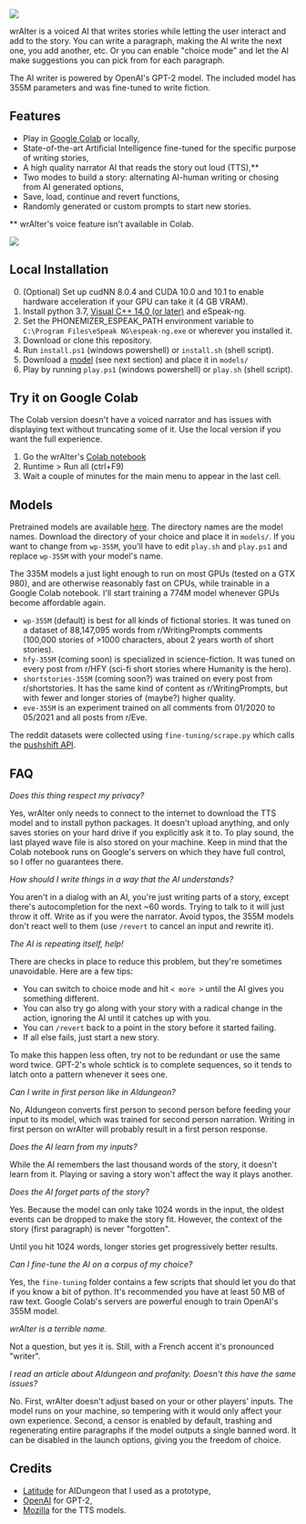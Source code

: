 ![](https://i.imgur.com/wbxNBBA.png)

wrAIter is a voiced AI that writes stories while letting the user interact and add to the story.
You can write a paragraph, making the AI write the next one, you add another, etc.
Or you can enable "choice mode" and let the AI make suggestions you can pick
from for each paragraph.

The AI writer is powered by OpenAI's GPT-2 model. The included model has 355M parameters
and was fine-tuned to write fiction.

## Features
* Play in [Google Colab](https://colab.research.google.com/drive/1Bk0_cPV5M61TWWslDw-nNjmtGG3nBF4W?usp=sharing) or locally,
* State-of-the-art Artificial Intelligence fine-tuned for the specific purpose of writing stories,
* A high quality narrator AI that reads the story out loud (TTS),**
* Two modes to build a story: alternating AI-human writing or chosing from AI generated options,
* Save, load, continue and revert functions,
* Randomly generated or custom prompts to start new stories.

** wrAIter's voice feature isn't available in Colab.

![](https://i.imgur.com/bOSnLJi.png)

## Local Installation
0. (Optional) Set up cudNN 8.0.4 and CUDA 10.0 and 10.1 to enable hardware acceleration if your GPU can take it (4 GB VRAM).
1. Install python 3.7, [Visual C++ 14.0 (or later)](https://visualstudio.microsoft.com/fr/visual-cpp-build-tools/) and eSpeak-ng.
2. Set the PHONEMIZER_ESPEAK_PATH environment variable to `C:\Program Files\eSpeak NG\espeak-ng.exe` or wherever you installed it.
3. Download or clone this repository.
4. Run `install.ps1` (windows powershell) or `install.sh` (shell script).
5. Download a [model](https://drive.google.com/drive/folders/14aex0HBP7EtUn6FGLfIoHe3gWmrIDZbI?usp=sharing) (see next section) and place it in `models/`
6. Play by running `play.ps1` (windows powershell) or `play.sh` (shell script).

## Try it on Google Colab
The Colab version doesn't have a voiced narrator and has issues with displaying text without truncating some of it. Use the local version if you want the full experience.

1. Go the wrAIter's [Colab notebook](https://colab.research.google.com/drive/1Bk0_cPV5M61TWWslDw-nNjmtGG3nBF4W?usp=sharing)
2. Runtime > Run all (ctrl+F9)
3. Wait a couple of minutes for the main menu to appear in the last cell.


## Models
Pretrained models are available [here](https://drive.google.com/drive/folders/14aex0HBP7EtUn6FGLfIoHe3gWmrIDZbI?usp=sharing).
The directory names are the model names. Download the directory of your choice and place it in `models/`.
If you want to change from `wp-355M`, you'll have to edit `play.sh` and `play.ps1` and replace `wp-355M` with your model's name.


The 335M models a just light enough to run on most GPUs (tested on a GTX 980), and are otherwise reasonably fast on CPUs,
while trainable in a Google Colab notebook. I'll start training a 774M model whenever GPUs become affordable again.
* `wp-355M` (default) is best for all kinds of fictional stories. It was tuned on a dataset of 88,147,095 words from r/WritingPrompts comments (100,000 stories of >1000 characters, about 2 years worth of short stories).
* `hfy-355M` (coming soon) is specialized in science-fiction. It was tuned on every post from r/HFY (sci-fi short stories where Humanity is the hero).
* `shortstories-355M` (coming soon?) was trained on every post from r/shortstories. It has the same kind of content as r/WritingPrompts, but with fewer and longer stories of (maybe?) higher quality.
* `eve-355M` is an experiment trained on all comments from 01/2020 to 05/2021 and all posts from r/Eve.

The reddit datasets were collected using `fine-tuning/scrape.py` which calls the [pushshift API](https://github.com/pushshift/api).

## FAQ
_Does this thing respect my privacy?_

Yes, wrAIter only needs to connect to the internet to download the TTS model and to install python packages. It doesn't upload anything, and only saves stories on your hard drive if you explicitly ask it to. To play sound, the last played wave file is also stored on your machine. Keep in mind that the Colab notebook runs on Google's servers on which they have full control, so I offer no guarantees there.

_How should I write things in a way that the AI understands?_

You aren't in a dialog with an AI, you're just writing parts of a story, except there's autocompletion for the next ~60 words. Trying to talk to it will just throw it off. Write as if you were the narrator. Avoid typos, the 355M models don't react well to them (use `/revert` to cancel an input and rewrite it).

_The AI is repeating itself, help!_

There are checks in place to reduce this problem, but they're sometimes unavoidable. Here are a few tips:
* You can switch to choice mode and hit `< more >` until the AI gives you something different.
* You can also try go along with your story with a radical change in the action, ignoring the AI until it catches up with you.
* You can `/revert` back to a point in the story before it started failing.
* If all else fails, just start a new story.

To make this happen less often, try not to be redundant or use the same word twice. GPT-2's whole schtick is to complete sequences, so it tends to latch onto a pattern whenever it sees one.

_Can I write in first person like in AIdungeon?_

No, AIdungeon converts first person to second person before feeding your input to its model, which was trained for second person narration. Writing in first person on wrAIter will probably result in a first person response.

_Does the AI learn from my inputs?_

While the AI remembers the last thousand words of the story, it doesn't learn from it. Playing or saving a story won't affect the way it plays another.

_Does the AI forget parts of the story?_

Yes. Because the model can only take 1024 words in the input, the oldest events can be dropped to make the story fit. However, the context of the story (first paragraph) is never "forgotten".

Until you hit 1024 words, longer stories get progressively better results.

_Can I fine-tune the AI on a corpus of my choice?_

Yes, the `fine-tuning` folder contains a few scripts that should let you do that if you know a bit of python. It's recommended you have at least 50 MB of raw text. Google Colab's servers are powerful enough to train OpenAI's 355M model.

_wrAIter is a terrible name._

Not a question, but yes it is. Still, with a French accent it's pronounced "writer".

_I read an article about AIdungeon and profanity. Doesn't this have the same issues?_

No. First, wrAIter doesn't adjust based on your or other players' inputs. The model runs on your machine, so tempering with it would only affect your own experience. Second, a censor is enabled by default, trashing and regenerating entire paragraphs if the model outputs a single banned word. It can be disabled in the launch options, giving you the freedom of choice.


## Credits
* [Latitude](https://github.com/Latitude-Archives/AIDungeon) for AIDungeon that I used as a prototype,
* [OpenAI](https://github.com/openai/gpt-2) for GPT-2,
* [Mozilla](https://github.com/mozilla) for the TTS models.
